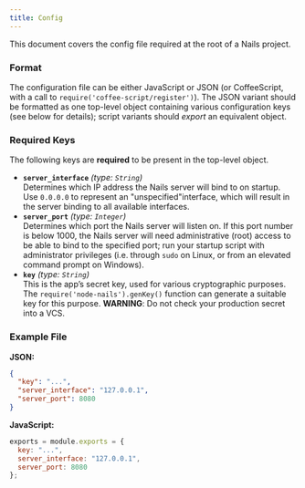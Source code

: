 ```yaml
---
title: Config
---
```


This document covers the config file required at the root of a Nails project.

### Format
The configuration file can be either JavaScript or JSON (or CoffeeScript, with a call to `require('coffee-script/register')`).
The JSON variant should be formatted as one top-level object containing various configuration keys
(see below for details); script variants should *export* an equivalent object.

### Required Keys
The following keys are **required** to be present in the top-level object.

- **`server_interface`** *(type: `String`)*  
  Determines which IP address the Nails server will bind to on startup. Use `0.0.0.0` to represent an "unspecified"interface, which will result in the server binding to all available interfaces.
- **`server_port`** *(type: `Integer`)*  
  Determines which port the Nails server will listen on. If this port number is below 1000, the Nails server will need administrative (root) access to be able to bind to the specified port; run your startup script with administrator privileges (i.e. through `sudo` on Linux, or from an elevated command prompt on Windows).
- **`key`** *(type: `String`)*  
  This is the app’s secret key, used for various cryptographic purposes. The `require('node-nails').genKey()` function can generate a suitable key for this purpose. **WARNING**: Do not check your production secret into a VCS.

### Example File
**JSON:**
```json
{
  "key": "...",
  "server_interface": "127.0.0.1",
  "server_port": 8080
}
```

**JavaScript:**
```js
exports = module.exports = {
  key: "...",
  server_interface: "127.0.0.1",
  server_port: 8080
};
```
